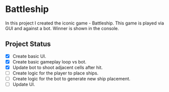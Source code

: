 # Battleship

In this project I created the iconic game - Battleship. This game is played via GUI and against a bot. Winner is shown in the console.

## Project Status

-   [x] Create basic UI.
-   [x] Create basic gameplay loop vs bot.
-   [x] Update bot to shoot adjacent cells after hit.
-   [ ] Create logic for the player to place ships.
-   [ ] Create logic for the bot to generate new ship placement.
-   [ ] Update UI.
